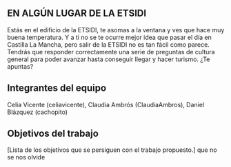 ## EN ALGÚN LUGAR DE LA ETSIDI

Estás en el edificio de la ETSIDI, te asomas a la ventana y ves que hace muy buena temperatura. Y a ti no se te ocurre mejor idea que pasar el día en Castilla La Mancha, pero salir de la ETSIDI no es tan fácil como parece. Tendrás que responder correctamente una serie de preguntas de cultura general para poder avanzar hasta conseguir llegar y hacer turismo. ¿Te apuntas?

## Integrantes del equipo

Celia Vicente (celiavicente), Claudia Ambrós (ClaudiaAmbros), Daniel Blázquez (cachopito)

## Objetivos del trabajo

[Lista de los objetivos que se persiguen con el trabajo propuesto.]
que no se nos olvide
